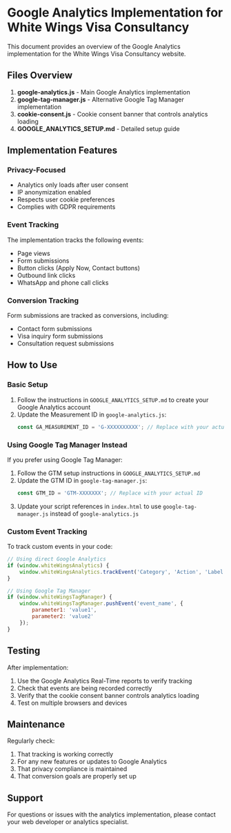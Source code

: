 # Google Analytics Implementation for White Wings Visa Consultancy

This document provides an overview of the Google Analytics implementation for the White Wings Visa Consultancy website.

## Files Overview

1. **google-analytics.js** - Main Google Analytics implementation
2. **google-tag-manager.js** - Alternative Google Tag Manager implementation
3. **cookie-consent.js** - Cookie consent banner that controls analytics loading
4. **GOOGLE_ANALYTICS_SETUP.md** - Detailed setup guide

## Implementation Features

### Privacy-Focused

- Analytics only loads after user consent
- IP anonymization enabled
- Respects user cookie preferences
- Complies with GDPR requirements

### Event Tracking

The implementation tracks the following events:

- Page views
- Form submissions
- Button clicks (Apply Now, Contact buttons)
- Outbound link clicks
- WhatsApp and phone call clicks

### Conversion Tracking

Form submissions are tracked as conversions, including:

- Contact form submissions
- Visa inquiry form submissions
- Consultation request submissions

## How to Use

### Basic Setup

1. Follow the instructions in `GOOGLE_ANALYTICS_SETUP.md` to create your Google Analytics account
2. Update the Measurement ID in `google-analytics.js`:
   ```javascript
   const GA_MEASUREMENT_ID = 'G-XXXXXXXXXX'; // Replace with your actual ID
   ```

### Using Google Tag Manager Instead

If you prefer using Google Tag Manager:

1. Follow the GTM setup instructions in `GOOGLE_ANALYTICS_SETUP.md`
2. Update the GTM ID in `google-tag-manager.js`:
   ```javascript
   const GTM_ID = 'GTM-XXXXXXX'; // Replace with your actual ID
   ```
3. Update your script references in `index.html` to use `google-tag-manager.js` instead of `google-analytics.js`

### Custom Event Tracking

To track custom events in your code:

```javascript
// Using direct Google Analytics
if (window.whiteWingsAnalytics) {
    window.whiteWingsAnalytics.trackEvent('Category', 'Action', 'Label', Value);
}

// Using Google Tag Manager
if (window.whiteWingsTagManager) {
    window.whiteWingsTagManager.pushEvent('event_name', {
        parameter1: 'value1',
        parameter2: 'value2'
    });
}
```

## Testing

After implementation:

1. Use the Google Analytics Real-Time reports to verify tracking
2. Check that events are being recorded correctly
3. Verify that the cookie consent banner controls analytics loading
4. Test on multiple browsers and devices

## Maintenance

Regularly check:

1. That tracking is working correctly
2. For any new features or updates to Google Analytics
3. That privacy compliance is maintained
4. That conversion goals are properly set up

## Support

For questions or issues with the analytics implementation, please contact your web developer or analytics specialist.